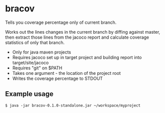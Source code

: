 # bracov

Tells you coverage percentage only of current branch.

Works out the lines changes in the current branch by diffing against master, then extract those lines from the jacoco report and calculate coverage statistics of only that branch.

- Only for java maven projects
- Requires jacoco set up in target project and building report into target/site/jacoco
- Requires "git" on $PATH
- Takes one argument - the location of the project root
- Writes the coverage percentage to STDOUT


## Example usage

    $ java -jar bracov-0.1.0-standalone.jar ~/workspace/myproject
